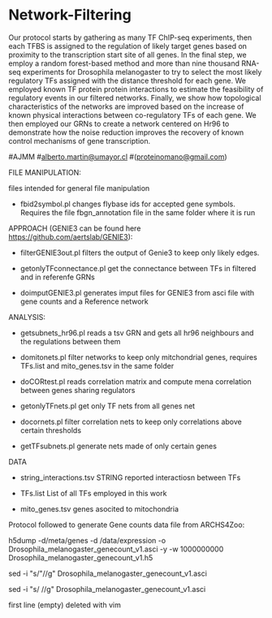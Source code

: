 # Network-Filtering
Our protocol starts by gathering as many TF ChIP-seq experiments, then each TFBS is assigned
to the regulation of likely target genes based on proximity to the transcription start site 
of all genes. In the final step, we employ a random forest-based method and more than nine 
thousand RNA-seq experiments for Drosophila melanogaster to try to select the most likely regulatory 
TFs assigned with the distance threshold for each gene. We employed known TF protein protein 
interactions to estimate the feasibility of regulatory events in our filtered networks. Finally, 
we show how topological characteristics of the networks are improved based on the increase of 
known physical interactions between co-regulatory TFs of each gene. We then employed our GRNs 
to create a network centered on Hr96 to demonstrate how the noise reduction improves the recovery 
of known control mechanisms of gene transcription.

#AJMM
#alberto.martin@umayor.cl
#(proteinomano@gmail.com)


FILE MANIPULATION:

files intended for general file manipulation

- fbid2symbol.pl
changes flybase ids for accepted  gene symbols. Requires the file fbgn_annotation file in the same folder where it is run


APPROACH (GENIE3 can be found here https://github.com/aertslab/GENIE3):

- filterGENIE3out.pl
filters the output of Genie3 to keep only likely edges.

- getonlyTFconnectance.pl
get the connectance between TFs in filtered and in referenfe GRNs

- doimputGENIE3.pl
generates imput files for GENIE3 from asci file with gene counts and a Reference network



ANALYSIS:

- getsubnets_hr96.pl
reads a tsv GRN and gets all hr96 neighbours and the regulations between them

- domitonets.pl
filter networks to keep only mitchondrial genes, requires  TFs.list and mito_genes.tsv in the same folder

- doCORtest.pl
reads correlation matrix and compute mena correlation between genes sharing regulators

- getonlyTFnets.pl
get only TF nets from all genes net

- docornets.pl
filter correlation nets to keep only correlations above certain thresholds

- getTFsubnets.pl
generate nets made of only certain genes



DATA

- string_interactions.tsv
STRING reported interactiosn between TFs

- TFs.list 
List of all TFs employed in this work

- mito_genes.tsv
genes asocited to mitochondria

 



Protocol followed to generate Gene counts data file from ARCHS4Zoo:

h5dump -d/meta/genes -d /data/expression  -o Drosophila_melanogaster_genecount_v1.asci  -y -w 1000000000 Drosophila_melanogaster_genecount_v1.h5

sed -i "s/\"//g" Drosophila_melanogaster_genecount_v1.asci

sed -i "s/ //g" Drosophila_melanogaster_genecount_v1.asci

first line (empty) deleted with vim
